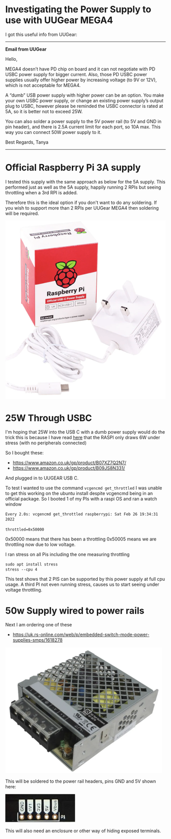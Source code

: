 # Investigating the Power Supply to use with UUGear MEGA4

I got this useful info from UUGear:

---
**Email from UUGear**

Hello,

MEGA4 doesn’t have PD chip on board and it can not negotiate with PD USBC power supply for bigger current. Also, those PD USBC power supplies usually offer higher power by increasing voltage (to 9V or 12V), which is not acceptable for MEGA4.

A “dumb” USB power supply with higher power can be an option. You make your own USBC power supply, or change an existing power supply’s output plug to USBC, however please be reminded the USBC connector is rated at 5A, so it is better not to exceed 25W.

You can also solder a power supply to the 5V power rail (to 5V and GND in pin header), and there is 2.5A current limit for each port, so 10A max. This way you can connect 50W power supply to it.

Best Regards,
Tanya

---

# Official Raspberry Pi 3A supply

I tested this supply with the same approach as below for the 5A supply.
This performed just as well as the 5A supply, happily running 2 RPIs but
seeing throttling when a 3rd RPI is added.

Therefore this is the ideal option if you don't want to do any soldering. If 
you wish to support more than 2 RPIs per UUGear MEGA4 then soldering will
be required.

![alt text](images/pipower.png)


# 25W Through USBC
I'm hoping that 25W into the USB C with a dumb power supply would do the trick
this is because I have read 
[here](https://uni.hi.is/helmut/2021/06/07/power-consumption-of-raspberry-pi-4-versus-intel-j4105-system/#:~:text=The%20Raspberry%20Pi%204%20consumed,5.4%20W%20and%205.5%20W.)
that the RASPI only draws 6W under stress
(with no peripherals connected)

So I bought these:
- https://www.amazon.co.uk/gp/product/B07XZ7Q2N7/
- https://www.amazon.co.uk/gp/product/B09JS8N331/

And plugged in to UUGEAR USB C.

To test I wanted to use the command `vcgencmd get_throttled` I was unable to
get this working on the ubuntu install despite vcgencmd being in an official
package. So I booted 1 of my PIs with a raspi OS and ran a watch window

```
Every 2.0s: vcgencmd get_throttled raspberrypi: Sat Feb 26 19:34:31 2022

throttled=0x50000

```

0x50000 means that there has been a throttling
0x50005 means we are throttling now due to low voltage.

I ran stress on all Pis including the one measuring throttling
```
sudo apt install stress
stress --cpu 4
```

This test shows that 2 PIS can be supported by this power supply at full
cpu usage. A third PI not even running stress, causes us to start seeing
under voltage throttling.

# 50w Supply wired to power rails

Next I am ordering one of these
- https://uk.rs-online.com/web/p/embedded-switch-mode-power-supplies-smps/1618278

![alt text](images/ps10a.png)

This will be soldered to the power rail headers, pins GND and 5V shown here:

![alt text](images/header.png)

This will also need an enclosure or other way of hiding exposed terminals.